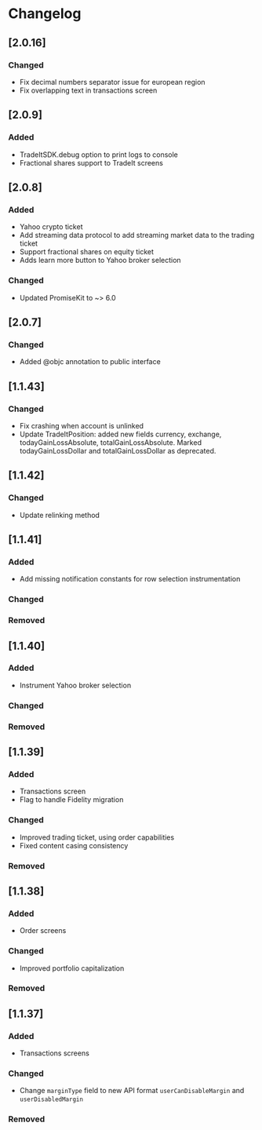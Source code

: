 # Changelog
## [2.0.16]
### Changed
- Fix decimal numbers separator issue for european region
- Fix overlapping text in transactions screen

## [2.0.9]
### Added
- TradeItSDK.debug option to print logs to console
- Fractional shares support to TradeIt screens

## [2.0.8]
### Added
- Yahoo crypto ticket
- Add streaming data protocol to add streaming market data to the trading ticket
- Support fractional shares on equity ticket
- Adds learn more button to Yahoo broker selection

### Changed
- Updated PromiseKit to ~> 6.0

## [2.0.7]
### Changed
- Added @objc annotation to public interface

## [1.1.43]
### Changed
- Fix crashing when account is unlinked
- Update TradeItPosition: added new fields currency, exchange, todayGainLossAbsolute, totalGainLossAbsolute. Marked todayGainLossDollar and totalGainLossDollar as deprecated.

## [1.1.42]
### Changed
- Update relinking method

## [1.1.41]
### Added
- Add missing notification constants for row selection instrumentation

### Changed

### Removed

## [1.1.40]
### Added
- Instrument Yahoo broker selection

### Changed

### Removed

## [1.1.39]
### Added
- Transactions screen
- Flag to handle Fidelity migration

### Changed
- Improved trading ticket, using order capabilities
- Fixed content casing consistency

### Removed

## [1.1.38]
### Added
- Order screens

### Changed
- Improved portfolio capitalization

### Removed

## [1.1.37]
### Added
- Transactions screens

### Changed
- Change `marginType` field to new API format `userCanDisableMargin` and `userDisabledMargin` 

### Removed
